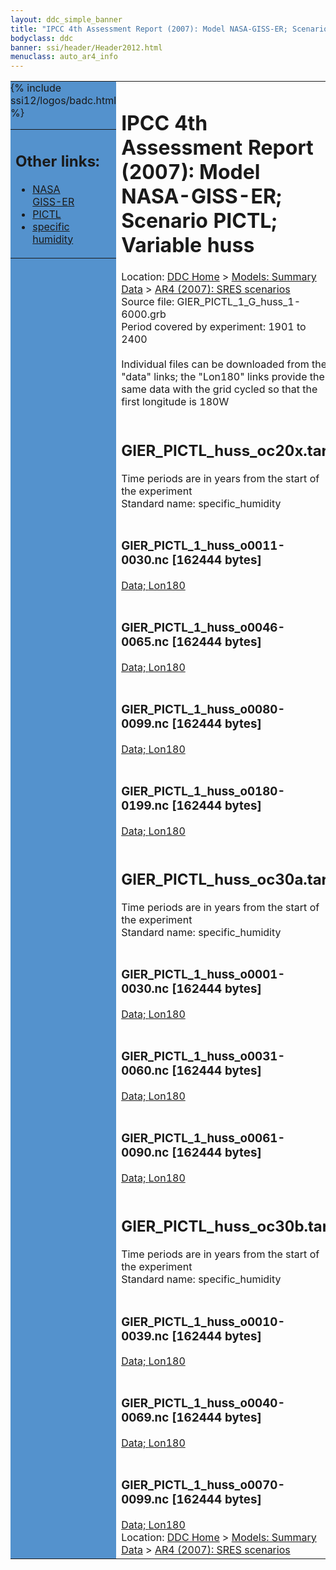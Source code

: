 ```yaml
---
layout: ddc_simple_banner
title: "IPCC 4th Assessment Report (2007): Model NASA-GISS-ER; Scenario PICTL; Variable huss"
bodyclass: ddc
banner: ssi/header/Header2012.html
menuclass: auto_ar4_info
---
```



<table width="100%" border="0" cellspacing="0" cellpadding="0" style="border-collapse: collapse;">
<tr style="margin:0;padding:0;border:0;">
<td style="margin:0;padding:0;border:0;height:1pt;width:150pt;background:#5492CD;" valign="top" >

<div id="lh-col2" class="auto_ar4_info">
<table class="menumain" bgcolor="#5492CD" cellspacing="0" width="100%" border="0">
<tr><td>
<h2> Other links:</h2>
<ul>
<li><a href="/auto/ar4/model-NASA-GISS-ER.html">NASA<br/>GISS-ER</a></li>
<li><a href="/auto/ar4/scenario-PICTL.html">PICTL</a></li>
<li><a href="/auto/ar4/var-specific_humidity.html">specific humidity</a></li>
</ul>
</td></tr>
{% include ssi12/logos/badc.html %}
</table>
</div>
</td>
<td><h1>IPCC 4th Assessment Report (2007): Model NASA-GISS-ER; Scenario PICTL; Variable huss</h1>

<!-- Breadcrumb1 -->
<div id="breadcrumb1" align="left">
Location: <a href="/index.html">DDC Home</a> > <a href="/sim/gcm_clim/">Models: Summary Data</a>
> <a href="/sim/gcm_clim/SRES_AR4/index.html">AR4 (2007): SRES scenarios</a>
</div>
<!-- End of Breadcrumb1 -->Source file: GIER_PICTL_1_G_huss_1-6000.grb
<br/>
Period covered by experiment: 1901 to 2400<br/>
<br/>Individual files can be downloaded from the "data" links; the "Lon180" links provide the same data
         with the grid cycled so that the first longitude is 180W<br/>
<br/><h2>GIER_PICTL_huss_oc20x.tar</h2>
Time periods are in years from the start of the experiment<br/>
Standard name: specific_humidity<br>
<br/><h3>GIER_PICTL_1_huss_o0011-0030.nc [162444 bytes]</h3>
<a href="/cgi-bin/downl/ar4_nc/huss/GIER_PICTL_1_huss_o0011-0030.nc">Data; </a><a href="/cgi-bin/downl/ar4_nc/huss/GIER_PICTL_1_huss_o0011-0030.cyto180.nc"> Lon180</a><br/>
<br/><h3>GIER_PICTL_1_huss_o0046-0065.nc [162444 bytes]</h3>
<a href="/cgi-bin/downl/ar4_nc/huss/GIER_PICTL_1_huss_o0046-0065.nc">Data; </a><a href="/cgi-bin/downl/ar4_nc/huss/GIER_PICTL_1_huss_o0046-0065.cyto180.nc"> Lon180</a><br/>
<br/><h3>GIER_PICTL_1_huss_o0080-0099.nc [162444 bytes]</h3>
<a href="/cgi-bin/downl/ar4_nc/huss/GIER_PICTL_1_huss_o0080-0099.nc">Data; </a><a href="/cgi-bin/downl/ar4_nc/huss/GIER_PICTL_1_huss_o0080-0099.cyto180.nc"> Lon180</a><br/>
<br/><h3>GIER_PICTL_1_huss_o0180-0199.nc [162444 bytes]</h3>
<a href="/cgi-bin/downl/ar4_nc/huss/GIER_PICTL_1_huss_o0180-0199.nc">Data; </a><a href="/cgi-bin/downl/ar4_nc/huss/GIER_PICTL_1_huss_o0180-0199.cyto180.nc"> Lon180</a><br/>
<br/><h2>GIER_PICTL_huss_oc30a.tar</h2>
Time periods are in years from the start of the experiment<br/>
Standard name: specific_humidity<br>
<br/><h3>GIER_PICTL_1_huss_o0001-0030.nc [162444 bytes]</h3>
<a href="/cgi-bin/downl/ar4_nc/huss/GIER_PICTL_1_huss_o0001-0030.nc">Data; </a><a href="/cgi-bin/downl/ar4_nc/huss/GIER_PICTL_1_huss_o0001-0030.cyto180.nc"> Lon180</a><br/>
<br/><h3>GIER_PICTL_1_huss_o0031-0060.nc [162444 bytes]</h3>
<a href="/cgi-bin/downl/ar4_nc/huss/GIER_PICTL_1_huss_o0031-0060.nc">Data; </a><a href="/cgi-bin/downl/ar4_nc/huss/GIER_PICTL_1_huss_o0031-0060.cyto180.nc"> Lon180</a><br/>
<br/><h3>GIER_PICTL_1_huss_o0061-0090.nc [162444 bytes]</h3>
<a href="/cgi-bin/downl/ar4_nc/huss/GIER_PICTL_1_huss_o0061-0090.nc">Data; </a><a href="/cgi-bin/downl/ar4_nc/huss/GIER_PICTL_1_huss_o0061-0090.cyto180.nc"> Lon180</a><br/>
<br/><h2>GIER_PICTL_huss_oc30b.tar</h2>
Time periods are in years from the start of the experiment<br/>
Standard name: specific_humidity<br>
<br/><h3>GIER_PICTL_1_huss_o0010-0039.nc [162444 bytes]</h3>
<a href="/cgi-bin/downl/ar4_nc/huss/GIER_PICTL_1_huss_o0010-0039.nc">Data; </a><a href="/cgi-bin/downl/ar4_nc/huss/GIER_PICTL_1_huss_o0010-0039.cyto180.nc"> Lon180</a><br/>
<br/><h3>GIER_PICTL_1_huss_o0040-0069.nc [162444 bytes]</h3>
<a href="/cgi-bin/downl/ar4_nc/huss/GIER_PICTL_1_huss_o0040-0069.nc">Data; </a><a href="/cgi-bin/downl/ar4_nc/huss/GIER_PICTL_1_huss_o0040-0069.cyto180.nc"> Lon180</a><br/>
<br/><h3>GIER_PICTL_1_huss_o0070-0099.nc [162444 bytes]</h3>
<a href="/cgi-bin/downl/ar4_nc/huss/GIER_PICTL_1_huss_o0070-0099.nc">Data; </a><a href="/cgi-bin/downl/ar4_nc/huss/GIER_PICTL_1_huss_o0070-0099.cyto180.nc"> Lon180</a><br/>
<!-- Breadcrumb2 -->
<div id="breadcrumb2" align="left">
Location: <a href="/index.html">DDC Home</a> > <a href="/sim/gcm_clim/">Models: Summary Data</a>
> <a href="/sim/gcm_clim/SRES_AR4/index.html">AR4 (2007): SRES scenarios</a>
</div>
<!-- End of Breadcrumb2 --></td></tr></table>
